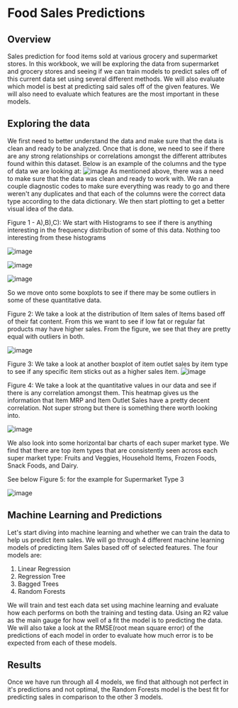 # Food Sales Predictions
## Overview
Sales prediction for food items sold at various grocery and supermarket stores. 
In this workbook, we will be exploring the data from supermarket and grocery stores and seeing if we can train models to predict sales off of this current data set using several different methods. We will also evaluate which model is best at predicting said sales off of the given features. We will also need to evaluate which features are the most important in these models. 

## Exploring the data
We first need to better understand the data and make sure that the data is clean and ready to be analyzed. Once that is done, we need to see if there are 
any strong relationships or correlations amongst the different attributes found within this dataset. 
Below is an example of the columns and the type of data we are looking at:
![image](https://user-images.githubusercontent.com/89652123/136720728-5fded79e-7588-417e-a575-f4228af265dc.png)
As mentioned above, there was a need to make sure that the data was clean and ready to work with. 
We ran a couple diagnostic codes to make sure everything was ready to go and there weren't any duplicates and that each of the columns were the correct data type
according to the data dictionary. 
We then start plotting to get a better visual idea of the data.

Figure 1 - A),B),C): We start with Histograms to see if there is anything interesting in the frequency distribution of some of this data. 
Nothing too interesting from these histograms

![image](https://user-images.githubusercontent.com/89652123/136722025-617a0870-2995-4831-82e1-eb79c56b192e.png)

![image](https://user-images.githubusercontent.com/89652123/136722064-7ba705ed-1572-4ef9-b14d-e0e56cf595ff.png)

![image](https://user-images.githubusercontent.com/89652123/136722087-ffca4a85-2ca0-4b32-b90e-46cc16ad4bbe.png)

So we move onto some boxplots to see if there may be some outliers in some of these quantitative data.

Figure 2: We take a look at the distribution of Item sales of Items based off of their fat content. From this we want to see if 
low fat or regular fat products may have higher sales. From the figure, we see that they are pretty equal with outliers in both. 

![image](https://user-images.githubusercontent.com/89652123/136721006-3582bdba-c195-458c-9118-44d704bdc787.png)

Figure 3: We take a look at another boxplot of item outlet sales by item type to see if any specific item sticks out as a higher sales item. 
![image](https://user-images.githubusercontent.com/89652123/136721068-abd10c2d-8a4f-4fd7-88bd-b265aec4d10b.png)


Figure 4: We take a look at the quantitative values in our data and see if there is any correlation amongst them. 
This heatmap gives us the information that Item MRP and Item Outlet Sales have a pretty decent correlation. Not super strong but 
there is something there worth looking into. 

![image](https://user-images.githubusercontent.com/89652123/136721167-8e1ea61f-7eb7-4abc-85f9-66b79d8f9cf4.png)

We also look into some horizontal bar charts of each super market type. We find that there are top item types that are consistently seen
across each super market type: Fruits and Veggies, Household Items, Frozen Foods, Snack Foods, and Dairy. 

See below Figure 5: for the example for Supermarket Type 3

![image](https://user-images.githubusercontent.com/89652123/136721315-64e6338a-f12a-4d6a-8b29-8c57966997e3.png)


## Machine Learning and Predictions
Let's start diving into machine learning and whether we can train the data to help us predict item sales. 
We will go through 4 different machine learning models of predicting Item Sales based off of selected features. 
The four models are: 
1) Linear Regression
2) Regression Tree
3) Bagged Trees
4) Random Forests

We will train and test each data set using machine learning and evaluate how each performs on both the training and testing data. 
Using an R2 value as the main gauge for how well of a fit the model is to predicting the data. 
We will also take a look at the RMSE(root mean square error) of the predictions of each model in order to evaluate how much 
error is to be expected from each of these models.  

## Results 

Once we have run through all 4 models, we find that although not perfect in it's predictions and not optimal, the Random Forests model is the best 
fit for predicting sales in comparison to the other 3 models. 

